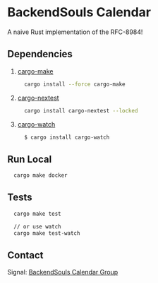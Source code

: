 # BackendSouls Calendar

A naive Rust implementation of the RFC-8984!

## Dependencies

1. [cargo-make](https://sagiegurari.github.io/cargo-make/#usage-task-dependencies-alias)
    ```bash
      cargo install --force cargo-make
    ```
2. [cargo-nextest](https://nexte.st/index.html)
    ```bash
      cargo install cargo-nextest --locked
    ```

3. [cargo-watch](https://watchexec.github.io/#cargo-watch)
    ```bash
      $ cargo install cargo-watch
    ```

## Run Local

```bash
  cargo make docker
```

## Tests
```bash
  cargo make test

  // or use watch
  cargo make test-watch
```

## Contact

Signal: [BackendSouls Calendar Group](https://signal.group/#CjQKILpMo2tZkR1k6iKem8WQd9l2YN2EEMQs11RzYNDe9LxcEhDOc5uyJEom2C2C-quR7Uq3)

